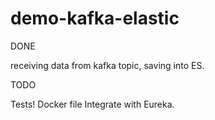 # demo-kafka-elastic

DONE

receiving data from kafka topic, saving into ES.

TODO

Tests!
Docker file
Integrate with Eureka.



